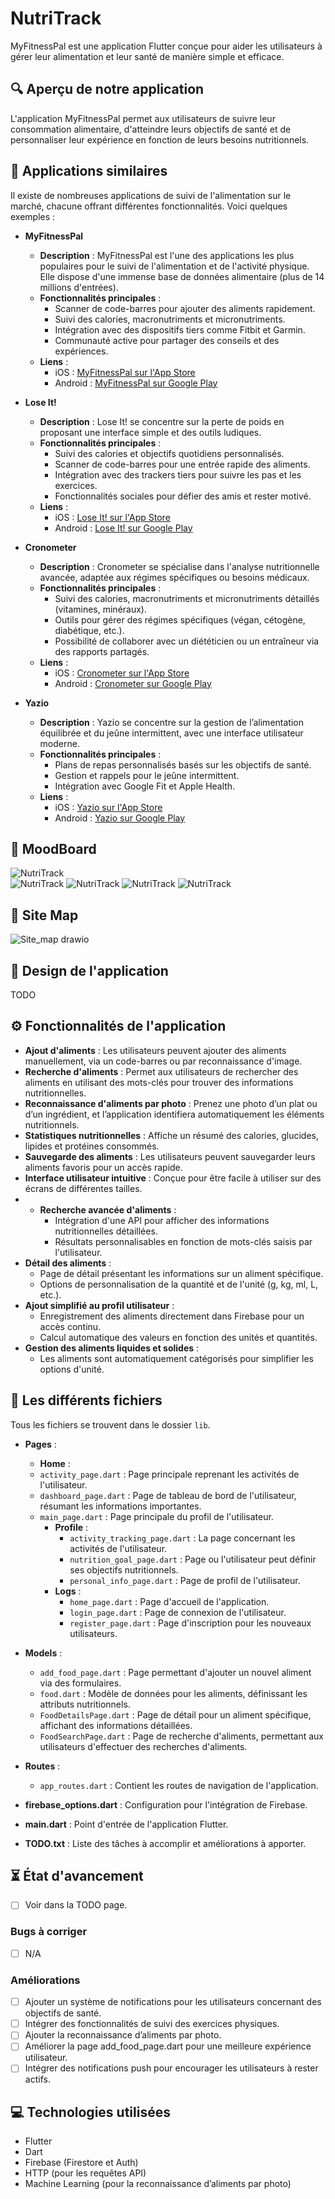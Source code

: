 # NutriTrack

MyFitnessPal est une application Flutter conçue pour aider les utilisateurs à gérer leur alimentation et leur santé de manière simple et efficace.

## 🔍 Aperçu de notre application

L'application MyFitnessPal permet aux utilisateurs de suivre leur consommation alimentaire, d'atteindre leurs objectifs de santé et de personnaliser leur expérience en fonction de leurs besoins nutritionnels.

## 📲 Applications similaires

Il existe de nombreuses applications de suivi de l'alimentation sur le marché, chacune offrant différentes fonctionnalités. Voici quelques exemples :

- **MyFitnessPal**
    - **Description** : MyFitnessPal est l'une des applications les plus populaires pour le suivi de l'alimentation et de l'activité physique. Elle dispose d'une immense base de données alimentaire (plus de 14 millions d'entrées).
    - **Fonctionnalités principales** :
        - Scanner de code-barres pour ajouter des aliments rapidement.
        - Suivi des calories, macronutriments et micronutriments.
        - Intégration avec des dispositifs tiers comme Fitbit et Garmin.
        - Communauté active pour partager des conseils et des expériences.
    - **Liens** :
        - iOS : [MyFitnessPal sur l'App Store](https://apps.apple.com/us/app/myfitnesspal/id568832228)
        - Android : [MyFitnessPal sur Google Play](https://play.google.com/store/apps/details?id=com.myfitnesspal.android)

- **Lose It!**
    - **Description** : Lose It! se concentre sur la perte de poids en proposant une interface simple et des outils ludiques.
    - **Fonctionnalités principales** :
        - Suivi des calories et objectifs quotidiens personnalisés.
        - Scanner de code-barres pour une entrée rapide des aliments.
        - Intégration avec des trackers tiers pour suivre les pas et les exercices.
        - Fonctionnalités sociales pour défier des amis et rester motivé.
    - **Liens** :
        - iOS : [Lose It! sur l'App Store](https://apps.apple.com/us/app/lose-it/id297368587)
        - Android : [Lose It! sur Google Play](https://play.google.com/store/apps/details?id=com.loseit)

- **Cronometer**
    - **Description** : Cronometer se spécialise dans l'analyse nutritionnelle avancée, adaptée aux régimes spécifiques ou besoins médicaux.
    - **Fonctionnalités principales** :
        - Suivi des calories, macronutriments et micronutriments détaillés (vitamines, minéraux).
        - Outils pour gérer des régimes spécifiques (végan, cétogène, diabétique, etc.).
        - Possibilité de collaborer avec un diététicien ou un entraîneur via des rapports partagés.
    - **Liens** :
        - iOS : [Cronometer sur l'App Store](https://apps.apple.com/us/app/cronometer/id1049223637)
        - Android : [Cronometer sur Google Play](https://play.google.com/store/apps/details?id=com.cronometer.android)

- **Yazio**
    - **Description** : Yazio se concentre sur la gestion de l’alimentation équilibrée et du jeûne intermittent, avec une interface utilisateur moderne.
    - **Fonctionnalités principales** :
        - Plans de repas personnalisés basés sur les objectifs de santé.
        - Gestion et rappels pour le jeûne intermittent.
        - Intégration avec Google Fit et Apple Health.
    - **Liens** :
        - iOS : [Yazio sur l'App Store](https://apps.apple.com/us/app/yazio/id946099227)
        - Android : [Yazio sur Google Play](https://play.google.com/store/apps/details?id=com.yazio.android)

## 🤔 MoodBoard

![NutriTrack](https://mir-s3-cdn-cf.behance.net/projects/404/436b24196708837.Y3JvcCw5ODM5LDc2OTYsODAzLDA.png)  
![NutriTrack](https://cdn.dribbble.com/userupload/2957372/file/original-f46379cab48c97180d43d0b8db289672.png?resize=400x0)
![NutriTrack](https://images.everydayhealth.com/images/diet-nutrition/weight/lose-it!-review-goals1-406.jpg?sfvrsn=f4a02ac4_3)
![NutriTrack](https://cronometer.com/blog/wp-content/uploads/2024/08/870x580-Blog-Image-%E2%80%93-target-settings-1-scaled.jpg)
![NutriTrack](https://images.yazio.com/frontend/app-lp/main/composition-ios-fr.png?w=400)


## 📍 Site Map

![Site_map drawio](https://github.com/user-attachments/assets/a1d399e9-20fb-4495-92cd-b3a6dd71d008)


## 👀 Design de l'application

TODO

## ⚙️ Fonctionnalités de l'application

- **Ajout d'aliments** : Les utilisateurs peuvent ajouter des aliments manuellement, via un code-barres ou par reconnaissance d'image.
- **Recherche d'aliments** : Permet aux utilisateurs de rechercher des aliments en utilisant des mots-clés pour trouver des informations nutritionnelles.
- **Reconnaissance d'aliments par photo** : Prenez une photo d’un plat ou d’un ingrédient, et l’application identifiera automatiquement les éléments nutritionnels.
- **Statistiques nutritionnelles** : Affiche un résumé des calories, glucides, lipides et protéines consommés.
- **Sauvegarde des aliments** : Les utilisateurs peuvent sauvegarder leurs aliments favoris pour un accès rapide.
- **Interface utilisateur intuitive** : Conçue pour être facile à utiliser sur des écrans de différentes tailles.
- - **Recherche avancée d'aliments** :
    - Intégration d'une API pour afficher des informations nutritionnelles détaillées.
    - Résultats personnalisables en fonction de mots-clés saisis par l'utilisateur.
- **Détail des aliments** :
    - Page de détail présentant les informations sur un aliment spécifique.
    - Options de personnalisation de la quantité et de l'unité (g, kg, ml, L, etc.).
- **Ajout simplifié au profil utilisateur** :
    - Enregistrement des aliments directement dans Firebase pour un accès continu.
    - Calcul automatique des valeurs en fonction des unités et quantités.
- **Gestion des aliments liquides et solides** :
    - Les aliments sont automatiquement catégorisés pour simplifier les options d'unité.



## 📁 Les différents fichiers

Tous les fichiers se trouvent dans le dossier `lib`.

- **Pages** :
    - **Home** :
    - `activity_page.dart` : Page principale reprenant les activités de l'utilisateur. 
    - `dashboard_page.dart` : Page de tableau de bord de l'utilisateur, résumant les informations importantes.
    - `main_page.dart` : Page principale du profil de l'utilisateur.
        - **Profile** :
            - `activity_tracking_page.dart` : La page concernant les activités de l'utilisateur.
            - `nutrition_goal_page.dart` : Page ou l'utilisateur peut définir ses objectifs nutritionnels.
            - `personal_info_page.dart` : Page de profil de l'utilisateur.
        - **Logs** :
            - `home_page.dart` : Page d'accueil de l'application.
            - `login_page.dart` : Page de connexion de l'utilisateur.
            - `register_page.dart` : Page d'inscription pour les nouveaux utilisateurs.

- **Models** :
    - `add_food_page.dart` : Page permettant d'ajouter un nouvel aliment via des formulaires.
    - `food.dart` : Modèle de données pour les aliments, définissant les attributs nutritionnels.
    - `FoodDetailsPage.dart` : Page de détail pour un aliment spécifique, affichant des informations détaillées.
    - `FoodSearchPage.dart` : Page de recherche d'aliments, permettant aux utilisateurs d'effectuer des recherches d'aliments.

- **Routes** :
    - `app_routes.dart` : Contient les routes de navigation de l'application.

- **firebase_options.dart** : Configuration pour l'intégration de Firebase.
- **main.dart** : Point d'entrée de l'application Flutter.
- **TODO.txt** : Liste des tâches à accomplir et améliorations à apporter.

## ⏳ État d'avancement
- [ ] Voir dans la TODO page.

### Bugs à corriger
- [ ] N/A

### Améliorations
- [ ] Ajouter un système de notifications pour les utilisateurs concernant des objectifs de santé.
- [ ] Intégrer des fonctionnalités de suivi des exercices physiques.
- [ ] Ajouter la reconnaissance d’aliments par photo.
- [ ] Améliorer la page add_food_page.dart pour une meilleure expérience utilisateur.
- [ ] Intégrer des notifications push pour encourager les utilisateurs à rester actifs.

## 💻 Technologies utilisées

- Flutter
- Dart
- Firebase (Firestore et Auth)
- HTTP (pour les requêtes API)
- Machine Learning (pour la reconnaissance d’aliments par photo)
